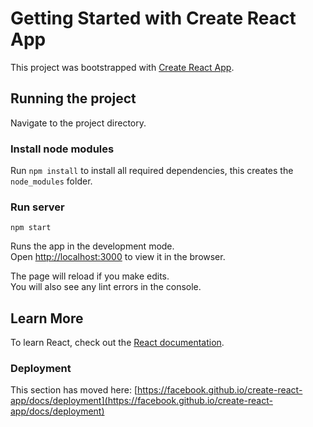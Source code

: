 # Getting Started with Create React App

This project was bootstrapped with [Create React App](https://github.com/facebook/create-react-app).

## Running the project

Navigate to the project directory.

### Install node modules

Run `npm install` to install all required dependencies, this creates the `node_modules` folder.

### Run server

`npm start`

Runs the app in the development mode.\
Open [http://localhost:3000](http://localhost:3000) to view it in the browser.

The page will reload if you make edits.\
You will also see any lint errors in the console.

## Learn More

To learn React, check out the [React documentation](https://reactjs.org/).

### Deployment

This section has moved here: [https://facebook.github.io/create-react-app/docs/deployment](https://facebook.github.io/create-react-app/docs/deployment)
